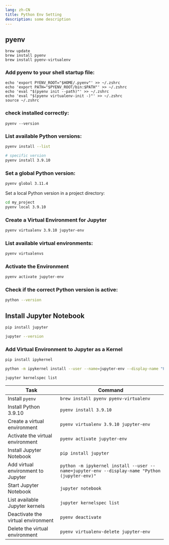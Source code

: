 ```yaml
---
lang: zh-CN
title: Python Env Setting
description: some description
---
```


## pyenv

```shell
brew update
brew install pyenv
brew install pyenv-virtualenv
```

### Add pyenv to your shell startup file:

```shell
echo 'export PYENV_ROOT="$HOME/.pyenv"' >> ~/.zshrc
echo 'export PATH="$PYENV_ROOT/bin:$PATH"' >> ~/.zshrc
echo 'eval "$(pyenv init --path)"' >> ~/.zshrc
echo 'eval "$(pyenv virtualenv-init -)"' >> ~/.zshrc
source ~/.zshrc
```

### check installed correctly:

```shell
pyenv --version
```

### List available Python versions:

```sh
pyenv install --list

# specific version
pyenv install 3.9.10

```

### Set a global Python version:

```sh
pyenv global 3.11.4
```

Set a local Python version in a project directory:

```sh
cd my_project
pyenv local 3.9.10
```

### Create a Virtual Environment for Jupyter

```sh
pyenv virtualenv 3.9.10 jupyter-env
```

### List available virtual environments:

```sh
pyenv virtualenvs
```

### Activate the Environment

```sh
pyenv activate jupyter-env
```

### Check if the correct Python version is active:

```sh
python --version
```

## Install Jupyter Notebook

```sh
pip install jupyter

jupyter --version

```

### Add Virtual Environment to Jupyter as a Kernel

```sh
pip install ipykernel

python -m ipykernel install --user --name=jupyter-env --display-name "Python (jupyter-env)"

jupyter kernelspec list

```

<table data-start="2242" data-end="2965"><thead data-start="2242" data-end="2260"><tr data-start="2242" data-end="2260"><th data-start="2242" data-end="2249">Task</th><th data-start="2249" data-end="2260">Command</th></tr></thead><tbody data-start="2280" data-end="2965"><tr data-start="2280" data-end="2339"><td>Install <code data-start="2290" data-end="2297">pyenv</code></td><td><code data-start="2300" data-end="2337">brew install pyenv pyenv-virtualenv</code></td></tr><tr data-start="2340" data-end="2390"><td>Install Python 3.9.10</td><td><code data-start="2366" data-end="2388">pyenv install 3.9.10</code></td></tr><tr data-start="2391" data-end="2463"><td>Create a virtual environment</td><td><code data-start="2424" data-end="2461">pyenv virtualenv 3.9.10 jupyter-env</code></td></tr><tr data-start="2464" data-end="2531"><td>Activate the virtual environment</td><td><code data-start="2501" data-end="2529">pyenv activate jupyter-env</code></td></tr><tr data-start="2532" data-end="2584"><td>Install Jupyter Notebook</td><td><code data-start="2561" data-end="2582">pip install jupyter</code></td></tr><tr data-start="2585" data-end="2719"><td>Add virtual environment to Jupyter</td><td><code data-start="2624" data-end="2717">python -m ipykernel install --user --name=jupyter-env --display-name "Python (jupyter-env)"</code></td></tr><tr data-start="2720" data-end="2767"><td>Start Jupyter Notebook</td><td><code data-start="2747" data-end="2765">jupyter notebook</code></td></tr><tr data-start="2768" data-end="2830"><td>List available Jupyter kernels</td><td><code data-start="2803" data-end="2828">jupyter kernelspec list</code></td></tr><tr data-start="2831" data-end="2890"><td>Deactivate the virtual environment</td><td><code data-start="2870" data-end="2888">pyenv deactivate</code></td></tr><tr data-start="2891" data-end="2965"><td>Delete the virtual environment</td><td><code data-start="2926" data-end="2963">pyenv virtualenv-delete jupyter-env</code></td></tr></tbody></table>
